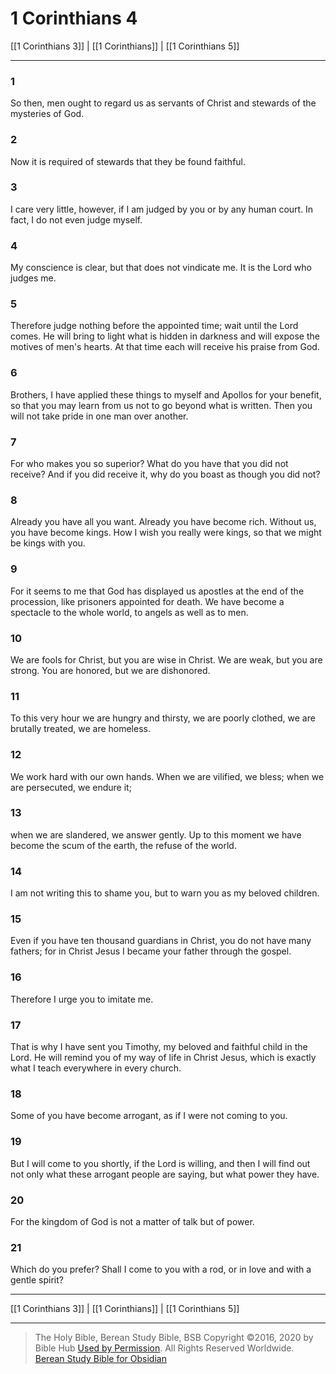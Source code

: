 # 1 Corinthians 4

[[1 Corinthians 3]] | [[1 Corinthians]] | [[1 Corinthians 5]]

---

### 1
So then, men ought to regard us as servants of Christ and stewards of the mysteries of God.

### 2
Now it is required of stewards that they be found faithful.

### 3
I care very little, however, if I am judged by you or by any human court. In fact, I do not even judge myself.

### 4
My conscience is clear, but that does not vindicate me. It is the Lord who judges me.

### 5
Therefore judge nothing before the appointed time; wait until the Lord comes. He will bring to light what is hidden in darkness and will expose the motives of men's hearts. At that time each will receive his praise from God.

### 6
Brothers, I have applied these things to myself and Apollos for your benefit, so that you may learn from us not to go beyond what is written. Then you will not take pride in one man over another.

### 7
For who makes you so superior? What do you have that you did not receive? And if you did receive it, why do you boast as though you did not?

### 8
Already you have all you want. Already you have become rich. Without us, you have become kings. How I wish you really were kings, so that we might be kings with you.

### 9
For it seems to me that God has displayed us apostles at the end of the procession, like prisoners appointed for death. We have become a spectacle to the whole world, to angels as well as to men.

### 10
We are fools for Christ, but you are wise in Christ. We are weak, but you are strong. You are honored, but we are dishonored.

### 11
To this very hour we are hungry and thirsty, we are poorly clothed, we are brutally treated, we are homeless.

### 12
We work hard with our own hands. When we are vilified, we bless; when we are persecuted, we endure it;

### 13
when we are slandered, we answer gently. Up to this moment we have become the scum of the earth, the refuse of the world.

### 14
I am not writing this to shame you, but to warn you as my beloved children.

### 15
Even if you have ten thousand guardians in Christ, you do not have many fathers; for in Christ Jesus I became your father through the gospel.

### 16
Therefore I urge you to imitate me.

### 17
That is why I have sent you Timothy, my beloved and faithful child in the Lord. He will remind you of my way of life in Christ Jesus, which is exactly what I teach everywhere in every church.

### 18
Some of you have become arrogant, as if I were not coming to you.

### 19
But I will come to you shortly, if the Lord is willing, and then I will find out not only what these arrogant people are saying, but what power they have.

### 20
For the kingdom of God is not a matter of talk but of power.

### 21
Which do you prefer? Shall I come to you with a rod, or in love and with a gentle spirit?

---

[[1 Corinthians 3]] | [[1 Corinthians]] | [[1 Corinthians 5]]

---

> The Holy Bible, Berean Study Bible, BSB
> Copyright &copy;2016, 2020 by Bible Hub
> [Used by Permission](https://berean.bible/terms.htm). All Rights Reserved Worldwide.
> [Berean Study Bible for Obsidian](https://github.com/gapmiss/berean-study-bible-for-obsidian)

